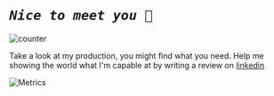
# ***`Nice to meet you 🤝`***

![counter](https://komarev.com/ghpvc/?username=arthuRHD&color=red)

Take a look at my production, you might find what you need. Help me showing the world what I'm capable at by writing a review on [linkedin](https://www.linkedin.com/in/engagesmoi/)

![Metrics](https://metrics.lecoq.io/arthuRHD?template=classic&pagespeed=1&stackoverflow=1&base=header%2C%20activity%2C%20community%2C%20repositories%2C%20metadata&base.indepth=false&base.hireable=false&base.skip=false&pagespeed=false&pagespeed.url=https%3A%2F%2Fwww.arthurrichard.fr%2F&pagespeed.detailed=true&pagespeed.screenshot=false&pagespeed.pwa=true&stackoverflow=false&stackoverflow.user=11669428&stackoverflow.sections=answers-top%2C%20questions-recent&stackoverflow.limit=1&stackoverflow.lines=4&stackoverflow.lines.snippet=1&config.timezone=Europe%2FParis)
